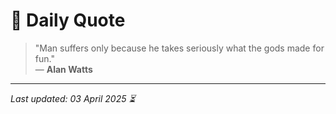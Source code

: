 # 📜 Daily Quote

> "Man suffers only because he takes seriously what the gods made for fun."  
> — **Alan Watts**

---

_Last updated: 03 April 2025 ⏳_
